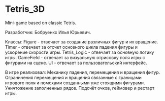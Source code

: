 # Tetris_3D
 Mini-game based on classic Tetris.

Разработчик: Бобруенко Илья Юрьевич.

Классы:
Figure - отвечает за создание различных фигур и их вращение.
Timer - отвечает за отсчет основного цикла падения фигуры и ускорение скорости игры.
Tetris_Logic - отвечает за основную логику игры.
GameField - отвечает за визуальную отрисовку поля игры с фигурами на сцене.
UI - отвечает за пользовательский интерфейс.

В игре реализовал:
Механику падения, перемещения и вращения фигур. 
Ограничения перемещения и вращения связанные с границами игрового поля и помехами созданными уже стоящими фигурами.
Уничтожение заполненных рядов.
Подсчёт очков, геймовер и рестарт игры.
